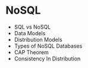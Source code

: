 # NoSQL

* SQL vs NoSQL
* Data Models
* Distribution Models
* Types of NoSQL Databases
* CAP Theorem
* Consistency In Distribution
